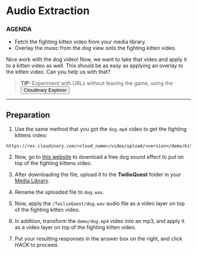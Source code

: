 # Audio Extraction

<div class="aside">
<h3>AGENDA</h3>
<ul>
  <li>Fetch the fighting kitten video from your media library.</li>
  <li>Overlay the music from the dog view onto the fighting kitten video.</li>
</ul>
</div>


Nice work with the dog video! Now, we want to take that video and apply it to a kitten video as well. This should be as easy as applying an overlay to the kitten video. Can you help us with that?

> <b>TIP:</b> Experiment with URLs without leaving the game, using the <button onclick='window.CloudinaryBrowser.showUrlExplorer();'>Cloudinary Explorer</button>

********************

## Preparation
1. Use the same method that you got the `dog.mp4` video to get the fighting kittens video:

```
https://res.cloudinary.com/<cloud_name>/video/upload/<version>/demo/kitten_fighting.mp4
```
2. Now, go to [this website](https://mixkit.co/free-sound-effects/dog/) to download a free dog sound effect to put on top of the fighting kittens video.

3. After downloading the file, upload it to the **TwilioQuest** folder in your [Media Library](https://cloudinary.com/console/media_library?utm_source=twilio&utm_medium=event&utm_campaign=cloudinary-twilioquest-2021). 

4. Rename the uploaded file to `dog.wav`.

5. Now, apply the `/TwilioQuest/dog.wav` audio file as a video layer on top of the fighting kitten video.

6. In addition, transform the `demo/dog.mp4` video into an mp3, and apply it as a video layer on top of the fighting kitten video.

7. Put your resulting responses in the answer box on the right, and click _HACK_ to proceed.


